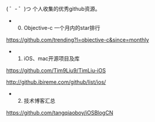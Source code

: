 ( ゜- ゜)つ  个人收集的优秀github资源。

* 0. Objective-c 一个月内的star排行

https://github.com/trending?l=objective-c&since=monthly

* 1. iOS、mac开源项目及库

https://github.com/Tim9Liu9/TimLiu-iOS

http://github.ibireme.com/github/list/ios/

* 2. 技术博客汇总

https://github.com/tangqiaoboy/iOSBlogCN
